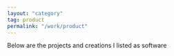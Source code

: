 ```yaml
---
layout: "category"
tag: product
permalink: "/work/product"
---
```

<p>Below are the projects and creations I listed as software</p>
